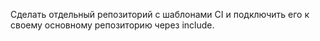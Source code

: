 Сделать отдельный репозиторий с шаблонами CI и подключить его к своему основному репозиторию через include.


